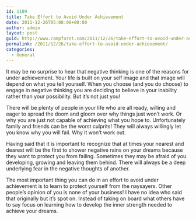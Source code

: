 ```yaml
---
id: 1109
title: Take Effort to Avoid Under Achievement
date: 2011-12-26T05:08:00+00:00
author: admin
layout: post
guid: http://www.campforet.com/2011/12/26/take-effort-to-avoid-under-achievement/
permalink: /2011/12/26/take-effort-to-avoid-under-achievement/
categories:
  - General
---
```

It may be no surprise to hear that negative thinking is one of the reasons for under achievement. Your life is built on your self image and that image will depend on what you tell yourself. When you choose (and you do choose) to engage in negative thinking you are deciding to believe in your inability rather than your possibility. But it’s not just you!

There will be plenty of people in your life who are all ready, willing and eager to spread the doom and gloom over why things just won’t work. Or why you are just not capable of achieving what you hope to. Unfortunately family and friends can be the worst culprits! They will always willingly let you know why you will fail. Why it won’t work out.

Having said that it is important to recognize that at times your nearest and dearest will be the first to shower negative rains on your dreams because they want to protect you from failing. Sometimes they may be afraid of you developing, growing and leaving them behind. There will always be a deep underlying fear in the negative thoughts of another.

The most important thing you can do in an effort to avoid under achievement is to learn to protect yourself from the naysayers. Other people’s opinion of you is none of your business! I have no idea who said that originally but it’s spot on. Instead of taking on board what others have to say focus on learning how to develop the inner strength needed to achieve your dreams.